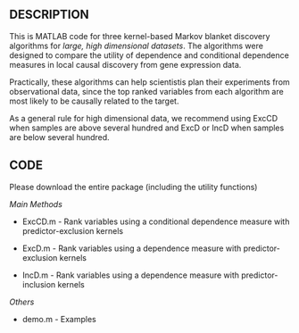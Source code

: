 DESCRIPTION
-----------

This is MATLAB code for three kernel-based Markov blanket discovery algorithms for *large, high dimensional datasets*. The algorithms were designed to compare the utility of dependence and conditional dependence measures in local causal discovery from gene expression data. 

Practically, these algorithms can help scientistis plan their experiments from observational data, since the top ranked variables from each algorithm are most likely to be causally related to the target.

As a general rule for high dimensional data, we recommend using ExcCD when samples are above several hundred and ExcD or IncD when samples are below several hundred.

CODE
----

Please download the entire package (including the utility functions)

*Main Methods*

- ExcCD.m - Rank variables using a conditional dependence measure with predictor-exclusion kernels

- ExcD.m - Rank variables using a dependence measure with predictor-exclusion kernels

- IncD.m - Rank variables using a dependence measure with predictor-inclusion kernels

*Others*

- demo.m - Examples

